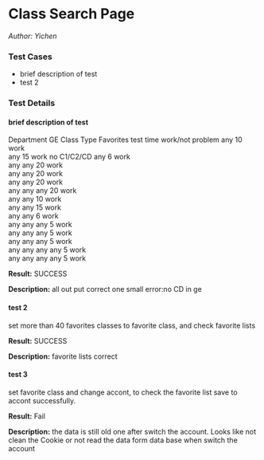 # Class Search Page
*Author: Yichen*

### Test Cases
- brief description of test
- test 2

### Test Details

#### brief description of test

Department	GE	Class Type	Favorites	test time	work/not	problem
any				                          10	        work	
	        any			                  15	        work	        no C1/C2/CD
		            any		                  6	        work	
any	        any			                  20	        work	
	        any	    any		                  20	        work	
any		            any		                  20	        work	
any	        any	    any		                  20	        work	
any			                  any	          10	        work	
	        any		          any	          15	        work	
		            any	          any	          6	        work	
any	        any		          any	          5	        work	
	        any	    any	          any	          5	        work	
any		            any	          any	          5	        work	
any	        any	    any	          any	          5	        work	
any	        any	    any	          any	          5 	        work	



**Result:**
SUCCESS

**Description:**
all out put correct
one small error:no CD in ge
#### test 2

set more than 40 favorites classes to favorite class, and check favorite lists

**Result:**
SUCCESS

**Description:**
favorite lists correct

#### test 3
set favorite class and change accont, to check the favorite list save to accont successfully.

**Result:**
Fail

**Description:**
the data is still old one after switch the account. Looks like not clean the Cookie or not read the data form data base when switch the account
